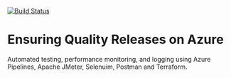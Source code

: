 [![Build Status](https://dev.azure.com/MudathirLawal/QualityReleases/_apis/build/status/mudathirlawal.ensuring-quality-releases-on-azure?branchName=main)](https://dev.azure.com/MudathirLawal/QualityReleases/_build/latest?definitionId=1&branchName=main)

# Ensuring Quality Releases on Azure
Automated testing, performance monitoring, and logging using Azure Pipelines, Apache JMeter, Selenuim, Postman and Terraform.

